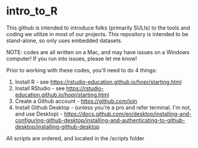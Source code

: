 # intro_to_R
This github is intended to introduce folks (primarily SULIs) to the tools and coding we utilize in most of our projects. This repository is intended to be stand-alone, so only uses embedded datasets. 

NOTE: codes are all written on a Mac, and may have issues on a Windows computer! If you run into issues, please let me know!

Prior to working with these codes, you'll need to do 4 things: 
1. Install R - see https://rstudio-education.github.io/hopr/starting.html
2. Install RStudio - see https://rstudio-education.github.io/hopr/starting.html
3. Create a Github account - https://github.com/join
4. Install Github Desktop - (unless you're a pro and refer terminal. I'm not, and use Desktop) - https://docs.github.com/en/desktop/installing-and-configuring-github-desktop/installing-and-authenticating-to-github-desktop/installing-github-desktop

All scripts are ordered, and located in the /scripts folder
